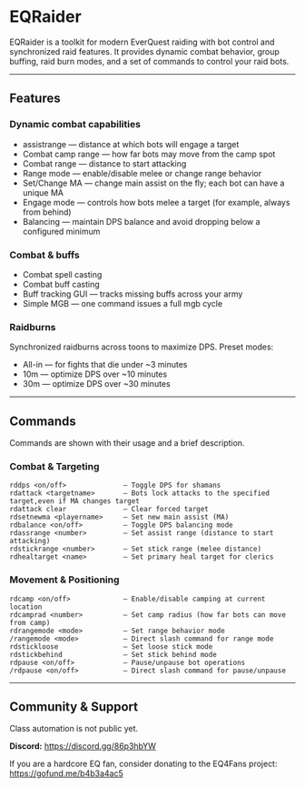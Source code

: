 # EQRaider

EQRaider is a toolkit for modern EverQuest raiding with bot control and synchronized raid features. It provides dynamic combat behavior, group buffing, raid burn modes, and a set of commands to control your raid bots.


---

## Features

### Dynamic combat capabilities
- assistrange — distance at which bots will engage a target
- Combat camp range — how far bots may move from the camp spot
- Combat range — distance to start attacking
- Range mode — enable/disable melee or change range behavior
- Set/Change MA — change main assist on the fly; each bot can have a unique MA
- Engage mode — controls how bots melee a target (for example, always from behind)
- Balancing — maintain DPS balance and avoid dropping below a configured minimum

### Combat & buffs
- Combat spell casting
- Combat buff casting
- Buff tracking GUI — tracks missing buffs across your army
- Simple MGB — one command issues a full mgb cycle

### Raidburns
Synchronized raidburns across toons to maximize DPS. Preset modes:
- All-in — for fights that die under ~3 minutes
- 10m — optimize DPS over ~10 minutes
- 30m — optimize DPS over ~30 minutes

---

## Commands

Commands are shown with their usage and a brief description.

### Combat & Targeting
```
rddps <on/off>              — Toggle DPS for shamans
rdattack <targetname>       — Bots lock attacks to the specified target,even if MA changes target
rdattack clear              — Clear forced target
rdsetnewma <playername>     — Set new main assist (MA)
rdbalance <on/off>          — Toggle DPS balancing mode
rdassrange <number>         — Set assist range (distance to start attacking)
rdstickrange <number>       — Set stick range (melee distance)
rdhealtarget <name>         — Set primary heal target for clerics
```

### Movement & Positioning
```
rdcamp <on/off>             — Enable/disable camping at current location
rdcamprad <number>          — Set camp radius (how far bots can move from camp)
rdrangemode <mode>          — Set range behavior mode
/rangemode <mode>           — Direct slash command for range mode
rdstickloose                — Set loose stick mode
rdstickbehind               — Set stick behind mode
rdpause <on/off>            — Pause/unpause bot operations
/rdpause <on/off>           — Direct slash command for pause/unpause
```

---

## Community & Support

Class automation is not public yet.

**Discord:** https://discord.gg/86p3hbYW

If you are a hardcore EQ fan, consider donating to the EQ4Fans project: https://gofund.me/b4b3a4ac5
